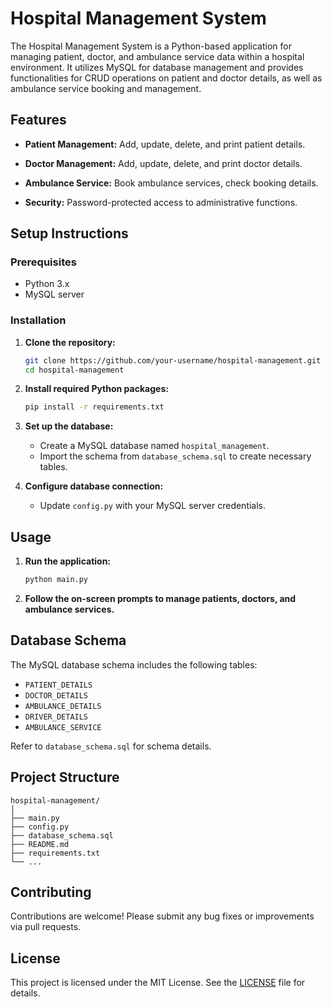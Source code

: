 # Hospital Management System

The Hospital Management System is a Python-based application for managing patient, doctor, and ambulance service data within a hospital environment. It utilizes MySQL for database management and provides functionalities for CRUD operations on patient and doctor details, as well as ambulance service booking and management.

## Features

- **Patient Management:** Add, update, delete, and print patient details.
  
- **Doctor Management:** Add, update, delete, and print doctor details.
  
- **Ambulance Service:** Book ambulance services, check booking details.
  
- **Security:** Password-protected access to administrative functions.

## Setup Instructions

### Prerequisites

- Python 3.x
- MySQL server

### Installation

1. **Clone the repository:**

   ```bash
   git clone https://github.com/your-username/hospital-management.git
   cd hospital-management
   ```

2. **Install required Python packages:**

   ```bash
   pip install -r requirements.txt
   ```

3. **Set up the database:**

   - Create a MySQL database named `hospital_management`.
   - Import the schema from `database_schema.sql` to create necessary tables.

4. **Configure database connection:**

   - Update `config.py` with your MySQL server credentials.

## Usage

1. **Run the application:**

   ```bash
   python main.py
   ```

2. **Follow the on-screen prompts to manage patients, doctors, and ambulance services.**

## Database Schema

The MySQL database schema includes the following tables:

- `PATIENT_DETAILS`
- `DOCTOR_DETAILS`
- `AMBULANCE_DETAILS`
- `DRIVER_DETAILS`
- `AMBULANCE_SERVICE`

Refer to `database_schema.sql` for schema details.

## Project Structure

```
hospital-management/
│
├── main.py
├── config.py
├── database_schema.sql
├── README.md
├── requirements.txt
└── ...
```

## Contributing

Contributions are welcome! Please submit any bug fixes or improvements via pull requests.

## License

This project is licensed under the MIT License. See the [LICENSE](LICENSE) file for details.

